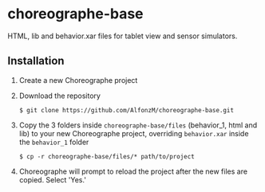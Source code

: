 # choreographe-base
HTML, lib and behavior.xar files for tablet view and sensor simulators.

## Installation
1. Create a new Choreographe project
1. Download the repository

    ```
    $ git clone https://github.com/AlfonzM/choreographe-base.git
    ```

1. Copy the 3 folders inside `choreographe-base/files` (behavior_1, html and lib) to your new Choreographe project, overriding `behavior.xar` inside the `behavior_1` folder
    ```
    $ cp -r choreographe-base/files/* path/to/project
    ```

1. Choreographe will prompt to reload the project after the new files are copied. Select 'Yes.'
